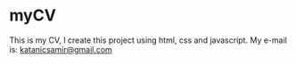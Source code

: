 # myCV
This is my CV, I create this project using html, css and javascript. My e-mail is: katanicsamir@gmail.com
